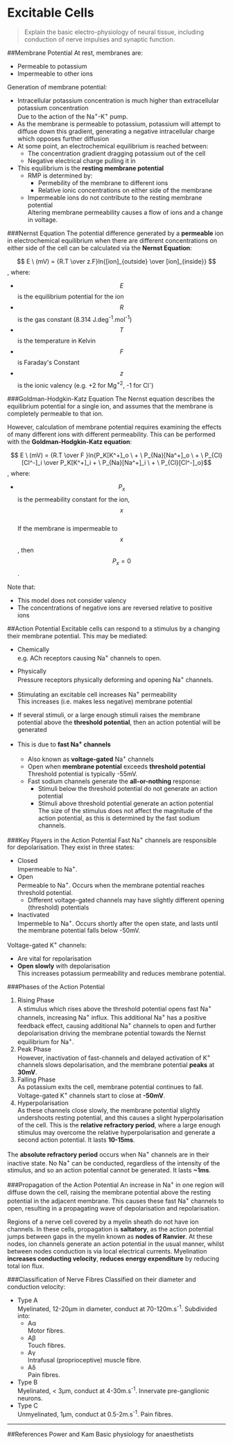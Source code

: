 # Excitable Cells
> Explain the basic electro-physiology of neural tissue, including conduction              of nerve impulses and synaptic function.

##Membrane Potential
At rest, membranes are:
* Permeable to potassium
* Impermeable to other ions

Generation of membrane potential:
* Intracellular potassium concentration is much higher than extracellular potassium concentration  
Due to the action of the Na<sup>+</sup>-K<sup>+</sup> pump.
* As the membrane is permeable to potassium, potassium will attempt to diffuse down this gradient, generating a negative intracellular charge which opposes further diffusion
* At some point, an electrochemical equilibrium is reached between:
    * The concentration gradient dragging potassium out of the cell
    * Negative electrical charge pulling it in
* This equilibrium is the **resting membrane potential**  
    * RMP is determined by:
        * Permebility of the membrane to different ions
        * Relative ionic concentrations on either side of the membrane
    * Impermeable ions do not contribute to the resting membrane potential  
    Altering membrane permeability causes a flow of ions and a change in voltage.


###Nernst Equation
The potential difference generated by a **permeable** ion in electrochemical equilibrium when there are different concentrations on either side of the cell can be calculated via the **Nernst Equation**:

$$ E \ (mV) = {R.T \over z.F}ln{[ion]_{outside} \over [ion]_{inside}} $$, where:
* $$E$$ is the equilibrium potential for the ion
* $$R$$ is the gas constant (8.314 J.deg<sup>-1</sup>.mol<sup>-1</sup>)
* $$T$$ is the temperature in Kelvin
* $$F$$ is Faraday's Constant
* $$z$$ is the ionic valency (e.g. +2 for Mg<sup>+2</sup>, -1 for Cl<sup>-</sup>)

###Goldman-Hodgkin-Katz Equation
The Nernst equation describes the equilibrium potential for a single ion, and assumes that the membrane is completely permeable to that ion.

However, calculation of membrane potential requires examining the effects of many different ions with different permeability. This can be performed with the **Goldman-Hodgkin-Katz equation**:

$$ E \ (mV) = {R.T \over F }ln{P_K[K^+]_o \ + \ P_{Na}[Na^+]_o \ + \ P_{Cl}[Cl^-]_i \over P_K[K^+]_i + \ P_{Na}[Na^+]_i \ + \ P_{Cl}[Cl^-]_o}$$, where:
* $$P_x$$ is the permeability constant for the ion, $$x$$  
If the membrane is impermeable to $$x$$, then $$P_x = 0 $$.

Note that:
* This model does not consider valency
* The concentrations of negative ions are reversed relative to positive ions

##Action Potential
Excitable cells can respond to a stimulus by a changing their membrane potential. This may be mediated:
* Chemically  
e.g. ACh receptors causing Na<sup>+</sup> channels to open.
* Physically  
Pressure receptors physically deforming and opening Na<sup>+</sup> channels.


* Stimulating an excitable cell increases Na<sup>+</sup> permeability  
This increases (i.e. makes less negative) membrane potential
* If several stimuli, or a large enough stimuli raises the membrane potential above the **threshold potential**, then an action potential will be generated
* This is due to **fast Na<sup>+</sup> channels**
    * Also known as **voltage-gated** Na<sup>+</sup> channels  
    * Open when **membrane potential** exceeds **threshold potential**  
    Threshold potential is typically -55mV.
    * Fast sodium channels generate the **all-or-nothing** response:
        * Stimuli below the threshold potential do not generate an action potential
        * Stimuli above threshold potential generate an action potential  
        The size of the stimulus does not affect the magnitude of the action potential, as this is determined by the fast sodium channels.

###Key Players in the Action Potential
Fast Na<sup>+</sup> channels are responsible for depolarisation. They exist in three states:
* Closed  
Impermeable to Na<sup>+</sup>.
* Open  
Permeable to Na<sup>+</sup>. Occurs when the membrane potential reaches threshold potential.
    * Different voltage-gated channels may have slightly different opening (threshold) potentials  
* Inactivated  
Impermeble to Na<sup>+</sup>. Occurs shortly after the open state, and lasts until the membrane potential falls below -50mV.

Voltage-gated K<sup>+</sup> channels:
* Are vital for repolarisation
* **Open slowly** with depolarisation  
This increases potassium permeability and reduces membrane potential.

###Phases of the Action Potential
1. Rising Phase  
A stimulus which rises above the threshold potential opens fast Na<sup>+</sup> channels, increasing Na<sup>+</sup> influx. This additional Na<sup>+</sup> has a positive feedback effect, causing additional Na<sup>+</sup> channels to open and further depolarisation driving the membrane potential towards the Nernst equilibrium for Na<sup>+</sup>.
2. Peak Phase  
However, inactivation of fast-channels and delayed activation of K<sup>+</sup> channels slows depolarisation, and the membrane potential **peaks** at **30mV**.
3. Falling Phase  
As potassium exits the cell, membrane potential continues to fall. Voltage-gated K<sup>+</sup> channels start to close at **-50mV**.
4. Hyperpolarisation  
As these channels close slowly, the membrane potential slightly undershoots resting potential, and this causes a slight hyperpolarisation of the cell. This is the **relative refractory period**, where a large enough stimulus may overcome the relative hyperpolarisation and generate a second action potential. It lasts **10-15ms**.

The **absolute refractory period** occurs when Na<sup>+</sup> channels are in their inactive state. No Na<sup>+</sup> can be conducted, regardless of the intensity of the stimulus, and so an action potential cannot be generated. It lasts **~1ms**.

###Propagation of the Action Potential
An increase in Na<sup>+</sup> in one region will diffuse down the cell, raising the membrane potential above the resting potential in the adjacent membrane. This causes these fast Na<sup>+</sup> channels to open, resulting in a propagating wave of depolarisation and repolarisation.

Regions of a nerve cell covered by a myelin sheath do not have ion channels. In these cells, propagation is **saltatory**, as the action potential jumps between gaps in the myelin known as **nodes of Ranvier**. At these nodes, ion channels generate an action potential in the usual manner, whilst between nodes conduction is via local electrical currents. Myelination **increases conducting velocity**, **reduces energy expenditure** by reducing total ion flux.

###Classification of Nerve Fibres
Classified on their diameter and conduction velocity:
* Type A  
Myelinated, 12-20μm in diameter, conduct at 70-120m.s<sup>-1</sup>. Subdivided into:
    * Aα  
    Motor fibres.
    * Aβ  
    Touch fibres.
    * Aγ  
    Intrafusal (proprioceptive) muscle fibre.
    * Aδ  
    Pain fibres.
* Type B  
Myelinated, < 3μm, conduct at 4-30m.s<sup>-1</sup>. Innervate pre-ganglionic neurons.
* Type C  
Unmyelinated, 1μm, conduct at 0.5-2m.s<sup>-1</sup>. Pain fibres. 

---
##References
Power and Kam
Basic physiology for anaesthetists
